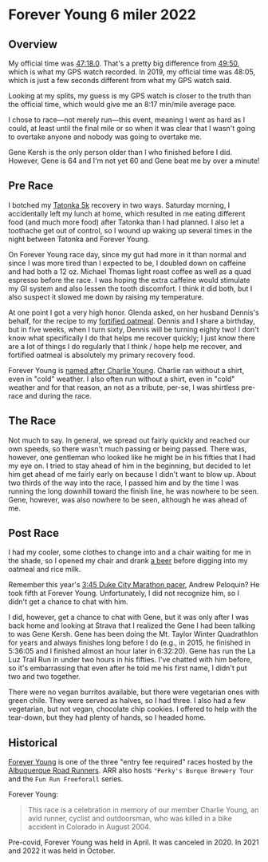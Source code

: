 # Forever Young 6 miler 2022

## Overview

My official time was
[47:18.0](https://www.webscorer.com/racedetails?raceid=295372&did=352657). That's
a pretty big difference from
[49:50](https://www.strava.com/activities/8008642254), which is what
my GPS watch recorded.  In 2019, my official time was 48:05, which is just a few
seconds different from what my GPS watch said.

Looking at my splits, my guess is my GPS watch is closer to the truth than
the official time, which would give me an 8:17 min/mile average pace.

I chose to race&mdash;not merely run&mdash;this event, meaning I went
as hard as I could, at least until the final mile or so when it was
clear that I wasn't going to overtake anyone and nobody was going to
overtake me.

Gene Kersh is the only person older than I who finished before I did. However,
Gene is 64 and I'm not yet 60 and Gene beat me by over a minute!

## Pre Race

I botched my [Tatonka 5k](tatonka_5k_2022.html) recovery in two ways.
Saturday morning, I accidentally left my lunch at home, which resulted
in me eating different food (and much more food) after Tatonka than I
had planned.  I also let a toothache get out of control, so I wound up
waking up several times in the night between Tatonka and Forever
Young.

On Forever Young race day, since my gut had more in it than normal and
since I was more tired than I expected to be, I doubled down on
caffeine and had both a 12 oz. Michael Thomas light roast coffee as
well as a quad espresso before the race.  I was hoping the extra
caffeine would stimulate my GI system and also lessen the tooth
discomfort.  I think it did both, but I also suspect it slowed me down
by raising my temperature.

At one point I got a very high honor.  Glenda asked, on her husband
Dennis's behalf, for the recipe to my [fortified
oatmeal](https://github.com/ctm/diet/blob/master/recipes/fortified_oatmeal.txt).
Dennis and I share a birthday, but in five weeks, when I turn sixty,
Dennis will be turning eighty two!  I don't know what specifically I
do that helps me recover quickly; I just know there are a lot of
things I do regularly that I think / hope help me recover, and
fortified oatmeal is absolutely my primary recovery food.

Forever Young is [named after Charlie Young](#historical).  Charlie
ran without a shirt, even in "cold" weather.  I also often run without
a shirt, even in "cold" weather and for that reason, an not as a
tribute, per-se, I was shirtless pre-race and during the race.

## The Race

Not much to say.  In general, we spread out fairly quickly and reached our
own speeds, so there wasn't much passing or being passed.  There was, however,
one gentleman who looked like he might be in his fifties that I had my eye on.
I tried to stay ahead of him in the beginning, but decided to let him get ahead
of me fairly early on because I didn't want to blow up.  About two thirds of
the way into the race, I passed him and by the time I was running the long
downhill toward the finish line, he was nowhere to be seen.  Gene, however,
was also nowhere to be seen, although he was ahead of me.

## Post Race

I had my cooler, some clothes to change into and a chair waiting for
me in the shade, so I opened my chair and drank [a
beer](https://www.beeradvocate.com/beer/profile/423/43670/) before
digging into my oatmeal and rice milk.

Remember this year's [3:45 Duke City Marathon
pacer](https://ctm.github.io/docs/yld/running/past/duke_city_marathon_2022.html#pre-race),
Andrew Peloquin? He took fifth at Forever Young.  Unfortunately, I did
not recognize him, so I didn't get a chance to chat with him.

I did, however, get a chance to chat with Gene, but it was only after
I was back home and looking at Strava that I realized the Gene I had
been talking to was Gene Kersh.  Gene has been doing the Mt. Taylor
Winter Quadrathlon for years and always finishes long before I do
(e.g., in 2015, he finished in 5:36:05 and I finished almost an hour
later in 6:32:20). Gene has run the La Luz Trail Run in under two
hours in his fifties. I've chatted with him before, so it's
embarrassing that even after he told me his first name, I didn't put
two and two together.

There were no vegan burritos available, but there were vegetarian ones with
green chile.  They were served as halves, so I had three.  I also had a few
vegetarian, but not vegan, chocolate chip cookies. I offered to help with
the tear-down, but they had plenty of hands, so I headed home.

## Historical

[Forever Young](https://www.abqroadrunners.com/forever-young-run.html)
is one of the three "entry fee required" races hosted by the
[Albuquerque Road Runners](https://www.abqroadrunners.com/). ARR also
hosts `"Perky's Burque Brewery Tour` and the `Fun Run Freeforall` series.

Forever Young:

> ​​This race is a celebration in memory of our member Charlie Young, an
> avid runner, cyclist and outdoorsman, who was killed in a bike
> accident in Colorado in August 2004.

Pre-covid, Forever Young was held in April. It was canceled in 2020. 
In 2021 and 2022 it was held in October.


